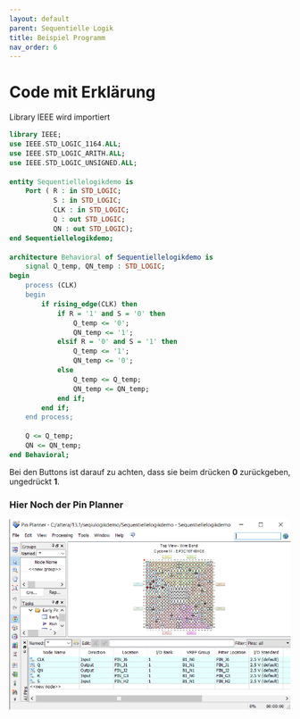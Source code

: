 ```yaml
---
layout: default
parent: Sequentielle Logik
title: Beispiel Programm
nav_order: 6
---
```

# Code mit Erklärung


Library IEEE wird importiert
```vhdl
library IEEE;
use IEEE.STD_LOGIC_1164.ALL;
use IEEE.STD_LOGIC_ARITH.ALL;
use IEEE.STD_LOGIC_UNSIGNED.ALL;

entity Sequentiellelogikdemo is
    Port ( R : in STD_LOGIC;
           S : in STD_LOGIC;
           CLK : in STD_LOGIC;
           Q : out STD_LOGIC;
           QN : out STD_LOGIC);
end Sequentiellelogikdemo;

architecture Behavioral of Sequentiellelogikdemo is
    signal Q_temp, QN_temp : STD_LOGIC;
begin
    process (CLK)
    begin
        if rising_edge(CLK) then
            if R = '1' and S = '0' then
                Q_temp <= '0';
                QN_temp <= '1';
            elsif R = '0' and S = '1' then
                Q_temp <= '1';
                QN_temp <= '0';
            else
                Q_temp <= Q_temp;
                QN_temp <= QN_temp;
            end if;
        end if;
    end process;

    Q <= Q_temp;
    QN <= QN_temp;
end Behavioral;
```
Bei den Buttons ist darauf zu achten, dass sie beim drücken **0** zurückgeben, ungedrückt **1**.


### Hier Noch der Pin Planner

![Pinplanner-picture](../assets/pin_planner_sl.png)